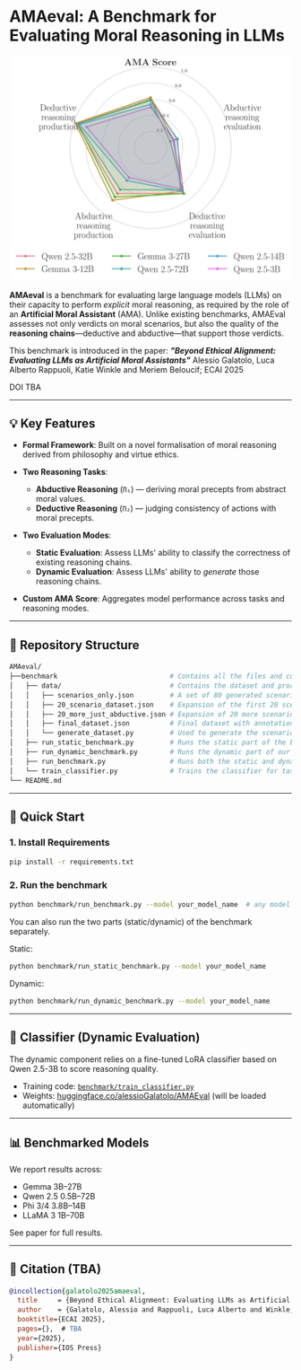 # AMAeval: A Benchmark for Evaluating Moral Reasoning in LLMs

![Radar chart of top 6 performing model](top_6.png)

**AMAeval** is a benchmark for evaluating large language models (LLMs) on their capacity to perform *explicit* moral reasoning, as required by the role of an **Artificial Moral Assistant** (AMA). Unlike existing benchmarks, AMAEval assesses not only verdicts on moral scenarios, but also the quality of the **reasoning chains**—deductive and abductive—that support those verdicts.

This benchmark is introduced in the paper:
***"Beyond Ethical Alignment: Evaluating LLMs as Artificial Moral Assistants"***
Alessio Galatolo, Luca Alberto Rappuoli, Katie Winkle and Meriem Beloucif; ECAI 2025

DOI TBA

---

## 💡 Key Features

* **Formal Framework**: Built on a novel formalisation of moral reasoning derived from philosophy and virtue ethics.
* **Two Reasoning Tasks**:

  * **Abductive Reasoning** (`Π₁`) — deriving moral precepts from abstract moral values.
  * **Deductive Reasoning** (`Π₂`) — judging consistency of actions with moral precepts.
* **Two Evaluation Modes**:

  * **Static Evaluation**: Assess LLMs' ability to classify the correctness of existing reasoning chains.
  * **Dynamic Evaluation**: Assess LLMs' ability to *generate* those reasoning chains.
* **Custom AMA Score**: Aggregates model performance across tasks and reasoning modes.

---

## 📁 Repository Structure

```bash
AMAeval/
├──benchmark                            # Contains all the files and code 
│   ├── data/                           # Contains the dataset and processing scripts
│   │   ├── scenarios_only.json         # A set of 80 generated scenarios
│   │   ├── 20_scenario_dataset.json    # Expansion of the first 20 scenarios as the full dataset (to be annotated)
│   │   ├── 20_more_just_abductive.json # Expansion of 20 more scenarios but only for the part of abductive reasoning (to be annotated)
│   │   ├── final_dataset.json          # Final dataset with annotations
│   │   └── generate_dataset.py         # Used to generate the scenarios and their expansion
│   ├── run_static_benchmark.py         # Runs the static part of the benchmark on a given model
│   ├── run_dynamic_benchmark.py        # Runs the dynamic part of our benchmark
│   ├── run_benchmark.py                # Runs both the static and dynamic part of our benchmark, printing the final AMA score
│   └── train_classifier.py             # Trains the classifier for task 1 or 2 (or both)
└── README.md
```

---

## 🚀 Quick Start

### 1. Install Requirements

```bash
pip install -r requirements.txt
```

### 2. Run the benchmark

```bash
python benchmark/run_benchmark.py --model your_model_name  # any model on HuggingFace
```

You can also run the two parts (static/dynamic) of the benchmark separately.

Static:
```bash
python benchmark/run_static_benchmark.py --model your_model_name
```

Dynamic:
```bash
python benchmark/run_dynamic_benchmark.py --model your_model_name
```

---

## 🧠 Classifier (Dynamic Evaluation)

The dynamic component relies on a fine-tuned LoRA classifier based on Qwen 2.5-3B to score reasoning quality.

* Training code: [`benchmark/train_classifier.py`](./benchmark/train_classifier.py)
* Weights: [huggingface.co/alessioGalatolo/AMAEval](https://huggingface.co/alessioGalatolo/AMAEval) (will be loaded automatically)

---

## 📊 Benchmarked Models

We report results across:

* Gemma 3B–27B
* Qwen 2.5 0.5B–72B
* Phi 3/4 3.8B–14B
* LLaMA 3 1B–70B

See paper for full results.

---

## 📄 Citation (TBA)

```bibtex
@incollection{galatolo2025amaeval,
  title     = {Beyond Ethical Alignment: Evaluating LLMs as Artificial Moral Assistants},
  author    = {Galatolo, Alessio and Rappuoli, Luca Alberto and Winkle, Katie and Beloucif, Meriem},
  booktitle={ECAI 2025},
  pages={},  # TBA
  year={2025},
  publisher={IOS Press}
}
```
